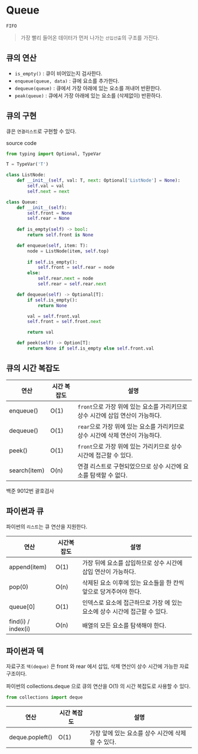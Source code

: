 # Queue
`FIFO`

> 가장 빨리 들어온 데이터가 먼저 나가는 `선입선출`의 구조를 가진다.

## 큐의 연산
- `is_empty()` : 큐이 비어있는지 검사한다.
- `enqueue(queue, data)` : 큐에 요소를 추가한다.
- `dequeue(queue)` : 큐에서 가장 아래에 있는 요소를 꺼내어 반환한다.
- `peak(queue)` : 큐에서 가장 아래에 있는 요소를 (삭제없이) 반환하다.

## 큐의 구현
큐은 `연결리스트`로 구현할 수 있다.

source code
```python
from typing import Optional, TypeVar

T = TypeVar('T')

class ListNode:
    def __init__(self, val: T, next: Optional['ListNode'] = None):
        self.val = val
        self.next = next

class Queue:
    def __init__(self):
        self.front = None
        self.rear = None
    
    def is_empty(self) -> bool:
        return self.front is None

    def enqueue(self, item: T):
        node = ListNode(item, self.top)
        
        if self.is_empty():
            self.front = self.rear = node
        else:
            self.rear.next = node
            self.rear = self.rear.next

    def dequeue(self) -> Optional[T]:
        if self.is_empty():
            return None

        val = self.front.val
        self.front = self.front.next

        return val

    def peek(self) -> Option[T]:
        return None if self.is_empty else self.front.val
```

## 큐의 시간 복잡도
| 연산         | 시간 복잡도 | 설명                                                         |
| ------------ | ----------- | ------------------------------------------------------------ |
| enqueue()    | O(1)        | `front`으로 가장 위에 있는 요소를 가리키므로 상수 시간에 삽입 연산이 가능하다. |
| dequeue()    | O(1)        | `rear`으로 가장 위에 있는 요소를 가리키므로 상수 시간에 삭제 연산이 가능하다. |
| peek()       | O(1)        | `front`으로 가장 위에 있는 가리키므로 상수 시간에 접근할 수 있다. |
| search(item) | O(n)        | 연결 리스트로 구현되었으므로 상수 시간에 요소를 탐색할 수 없다. |

백준 9012번 괄호검사

## 파이썬과 큐

파이썬의 `리스트`는 큐 연산을 지원한다.

| 연산               | 시간복잡도 | 설명                                                         |
| ------------------ | ---------- | ------------------------------------------------------------ |
| append(item)       | O(1)       | 가장 뒤에 요소를 삽입하므로 상수 시간에 삽입 연산이 가능하다. |
| pop(0)             | O(n)       | 삭제된 요소 이후에 있는 요소들을 한 칸씩 앞으로 당겨주어야 한다. |
| queue[0]           | O(1)       | 인덱스로 요소에 접근하므로 가장 에 있는 요소에 상수 시간에 접근할 수 있다. |
| find(i) / index(i) | O(n)       | 배열의 모든 요소를 탐색해야 한다.                            |



## 파이썬과 덱

자료구조 `덱(deque)` 은 front 와 rear 에서 삽입, 삭제 연산이 상수 시간에 가능한 자료구조이다.

파이썬의 collections.deque 으로 큐의 연산을 O(1) 의 시간 복잡도로 사용할 수 있다.

```python
from collections import deque
```



| 연산            | 시간 복잡도 | 설명                                               |
| --------------- | ----------- | -------------------------------------------------- |
| deque.popleft() | O(1)        | 가장 앞에 있는 요소를 상수  시간에 삭제할 수 있다. |

